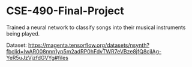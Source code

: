 # CSE-490-Final-Project
Trained a neural network to classify songs into their musical instruments being played.

Dataset: https://magenta.tensorflow.org/datasets/nsynth?fbclid=IwAR008nnn1yp5m2adRP0hFdvTWR7eVBze8jfQ8cjlAg-YeR5uJzVjzfdGVYg#files
